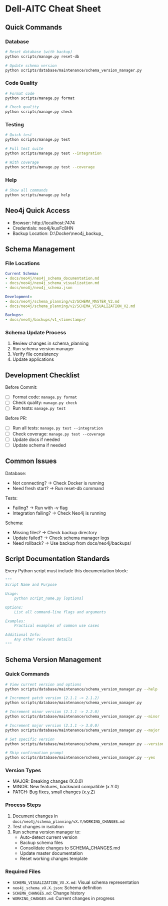 # Dell-AITC Cheat Sheet

## Quick Commands

### Database
```bash
# Reset database (with backup)
python scripts/manage.py reset-db

# Update schema version
python scripts/database/maintenance/schema_version_manager.py
```

### Code Quality
```bash
# Format code
python scripts/manage.py format

# Check quality
python scripts/manage.py check
```

### Testing
```bash
# Quick test
python scripts/manage.py test

# Full test suite
python scripts/manage.py test --integration

# With coverage
python scripts/manage.py test --coverage
```

### Help
```bash
# Show all commands
python scripts/manage.py help
```

## Neo4j Quick Access
- Browser: http://localhost:7474
- Credentials: neo4j/kuxFc8HN
- Backup Location: D:\Docker\neo4j_backup_<timestamp>

## Schema Management

### File Locations
```yaml
Current Schema:
- docs/neo4j/neo4j_schema_documentation.md
- docs/neo4j/neo4j_schema_visualization.md
- docs/neo4j/neo4j_schema.json

Development:
- docs/neo4j/schema_planning/v2/SCHEMA_MASTER_V2.md
- docs/neo4j/schema_planning/v2/SCHEMA_VISUALIZATION_V2.md

Backups:
- docs/neo4j/backups/v1_<timestamp>/
```

### Schema Update Process
1. Review changes in schema_planning
2. Run schema version manager
3. Verify file consistency
4. Update applications

## Development Checklist

Before Commit:
- [ ] Format code: `manage.py format`
- [ ] Check quality: `manage.py check`
- [ ] Run tests: `manage.py test`

Before PR:
- [ ] Run all tests: `manage.py test --integration`
- [ ] Check coverage: `manage.py test --coverage`
- [ ] Update docs if needed
- [ ] Update schema if needed

## Common Issues

Database:
- Not connecting? → Check Docker is running
- Need fresh start? → Run reset-db command

Tests:
- Failing? → Run with -v flag
- Integration failing? → Check Neo4j is running

Schema:
- Missing files? → Check backup directory
- Update failed? → Check schema manager logs
- Need rollback? → Use backup from docs/neo4j/backups/ 

## Script Documentation Standards
Every Python script must include this documentation block:
```python
"""
Script Name and Purpose

Usage:
    python script_name.py [options]

Options:
    List all command-line flags and arguments

Examples:
    Practical examples of common use cases

Additional Info:
    Any other relevant details
"""
```

## Schema Version Management

### Quick Commands
```bash
# View current version and options
python scripts/database/maintenance/schema_version_manager.py --help

# Increment patch version (2.1.1 -> 2.1.2)
python scripts/database/maintenance/schema_version_manager.py

# Increment minor version (2.1.1 -> 2.2.0)
python scripts/database/maintenance/schema_version_manager.py --minor

# Increment major version (2.1.1 -> 3.0.0)
python scripts/database/maintenance/schema_version_manager.py --major

# Set specific version
python scripts/database/maintenance/schema_version_manager.py --version X.Y.Z

# Skip confirmation prompt
python scripts/database/maintenance/schema_version_manager.py --yes
```

### Version Types
- MAJOR: Breaking changes (X.0.0)
- MINOR: New features, backward compatible (x.Y.0)
- PATCH: Bug fixes, small changes (x.y.Z)

### Process Steps
1. Document changes in `docs/neo4j/schema_planning/vX.Y/WORKING_CHANGES.md`
2. Test changes in isolation
3. Run schema version manager to:
   - Auto-detect current version
   - Backup schema files
   - Consolidate changes to SCHEMA_CHANGES.md
   - Update master documentation
   - Reset working changes template

### Required Files
- `SCHEMA_VISUALIZATION_VX.X.md`: Visual schema representation
- `neo4j_schema_vX.X.json`: Schema definition
- `SCHEMA_CHANGES.md`: Change history
- `WORKING_CHANGES.md`: Current changes in progress 